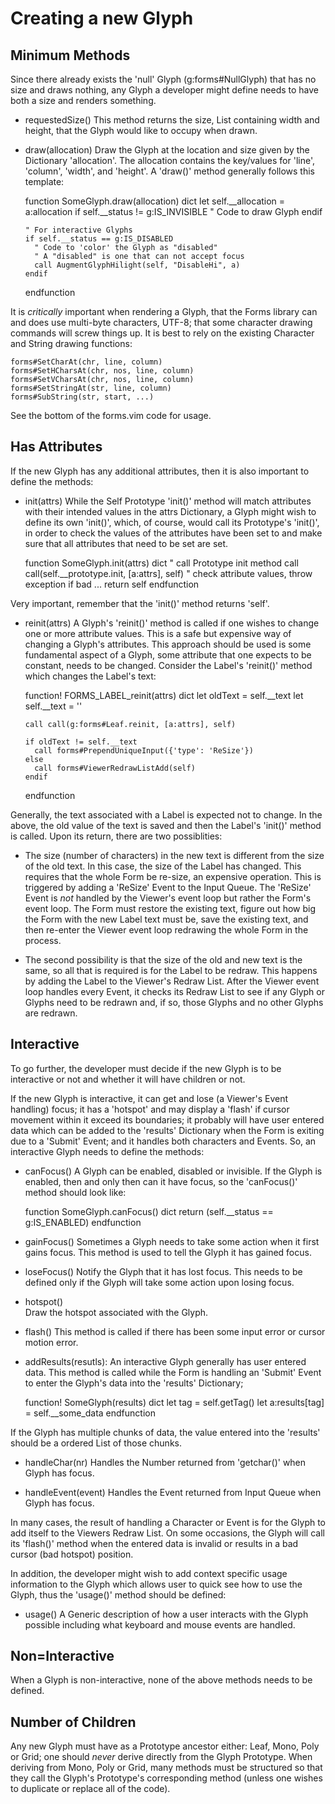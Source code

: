 # Creating a new Glyph

## Minimum Methods

Since there already exists the 'null' Glyph (g:forms#NullGlyph)
that has no size and draws nothing, any Glyph a developer might
define needs to have both a size and renders something.

* requestedSize()
  This method returns the size, List containing width and height, that
the Glyph would like to occupy when drawn. 

* draw(allocation) 
  Draw the Glyph at the location and size given by the Dictionary 'allocation'. 
The allocation contains the key/values for 'line', 'column', 'width', 
and 'height'. A 'draw()' method generally follows this template:

    function SomeGlyph.draw(allocation) dict
      let self.__allocation = a:allocation
      if self.__status != g:IS_INVISIBLE
        " Code to draw Glyph
      endif

      " For interactive Glyphs
      if self.__status == g:IS_DISABLED
        " Code to 'color' the Glyph as "disabled"
        " A "disabled" is one that can not accept focus
        call AugmentGlyphHilight(self, "DisableHi", a)
      endif
    endfunction

It is *critically* important when rendering a Glyph, that the Forms library
can and does use multi-byte characters, UTF-8; that some character
drawing commands will screw things up. It is best to rely on the 
existing Character and String drawing functions:

    forms#SetCharAt(chr, line, column)
    forms#SetHCharsAt(chr, nos, line, column)
    forms#SetVCharsAt(chr, nos, line, column)
    forms#SetStringAt(str, line, column)
    forms#SubString(str, start, ...)

See the bottom of the forms.vim code for usage.

## Has Attributes

If the new Glyph has any additional attributes, then it is also important
to define the methods:

* init(attrs) 
  While the Self Prototype 'init()' method will match attributes with their 
intended values in the attrs Dictionary, a Glyph might wish to define its
own 'init()', which, of course, would call its Prototype's 'init()',
in order to check the values of the attributes have been set to and
make sure that all attributes that need to be set are set.

    function SomeGlyph.init(attrs) dict
      " call Prototype init method
      call call(self.__prototype.init, [a:attrs], self)
      " check attribute values, throw exception if bad
      ...
      return self
    endfunction
  
Very important, remember that the 'init()' method returns 'self'.

* reinit(attrs) 
  A Glyph's 'reinit()' method is called if one wishes to change one or more
attribute values. This is a safe but expensive way of changing a Glyph's
attributes. This approach should be used is some fundamental aspect of a
Glyph, some attribute that one expects to be constant, needs to be changed.
Consider the Label's 'reinit()' method which changes the Label's text:

    function! FORMS_LABEL_reinit(attrs) dict
      let oldText = self.__text
      let self.__text = ''

      call call(g:forms#Leaf.reinit, [a:attrs], self)

      if oldText != self.__text
        call forms#PrependUniqueInput({'type': 'ReSize'})
      else
        call forms#ViewerRedrawListAdd(self)
      endif
    endfunction

Generally, the text associated with a Label is expected not to change.
In the above, the old value of the text is saved and then the Label's
'init()' method is called. Upon its return, there are two possiblities:

- The size (number of characters) in the new text is different from
the size of the old text. In this case, the size of the Label has changed.
This requires that the whole Form be re-size, an expensive operation.
This is triggered by adding a 'ReSize' Event to the Input Queue. The
'ReSize' Event is *not* handled by the Viewer's event loop but rather
the Form's event loop. The Form must restore the existing text, figure
out how big the Form with the new Label text must be, save the existing
text, and then re-enter the Viewer event loop redrawing the whole Form in
the process.

- The second possibility is that the size of the old and new text is the
same, so all that is required is for the Label to be redraw. This happens
by adding the Label to the Viewer's Redraw List. After the Viewer
event loop handles every Event, it checks its Redraw List to see if any
Glyph or Glyphs need to be redrawn and, if so, those Glyphs and no other
Glyphs are redrawn.

## Interactive

To go further, the developer must decide if the new Glyph is to be interactive
or not and whether it will have children or not.


If the new Glyph is interactive, it can get and lose (a Viewer's Event 
handling) focus; it has a 'hotspot' and may display a 'flash' if 
cursor movement within it exceed its boundaries; it probably will 
have user entered data which can be added to the 'results' Dictionary
when the Form is exiting due to a 'Submit' Event; and it handles both
characters and Events. So, an interactive Glyph needs to define the methods:

* canFocus() 
  A Glyph can be enabled, disabled or invisible. If the Glyph is enabled, then
and only then can it have focus, so the 'canFocus()' method should look like:

    function SomeGlyph.canFocus() dict
      return (self.__status == g:IS_ENABLED)
    endfunction

* gainFocus()
  Sometimes a Glyph needs to take some action when it first gains focus.
This method is used to tell the Glyph it has gained focus.

* loseFocus() 
  Notify the Glyph that it has lost focus. This needs to be defined only if
the Glyph will take some action upon losing focus.

* hotspot()   
  Draw the hotspot associated with the Glyph.

* flash()
  This method is called if there has been some input error or cursor motion 
error.

* addResults(resutls): 
  An interactive Glyph generally has user entered data. This method is called
while the Form is handling an 'Submit' Event to enter the Glyph's data into
the 'results' Dictionary;

    function! SomeGlyph(results) dict
      let tag = self.getTag()
      let a:results[tag] = self.__some_data
    endfunction

If the Glyph has multiple chunks of data, the value entered into the
'results' should be a ordered List of those chunks.

* handleChar(nr)
  Handles the Number returned from 'getchar()' when Glyph has focus.

* handleEvent(event)
  Handles the Event returned from Input Queue when Glyph has focus.

In many cases, the result of handling a Character or Event is for the
Glyph to add itself to the Viewers Redraw List. On some occasions, the
Glyph will call its 'flash()' method when the entered data is invalid
or results in a bad cursor (bad hotspot) position.

In addition, the developer might wish to add context specific usage information
to the Glyph which allows user to quick see how to use the Glyph, thus
the 'usage()' method should be defined:

* usage() 
  A Generic description of how a user interacts with the Glyph possible 
including what keyboard and mouse events are handled.

## Non=Interactive

When a Glyph is non-interactive, none of the above methods needs to be 
defined.

## Number of Children

Any new Glyph must have as a Prototype ancestor either: Leaf, Mono, Poly
or Grid; one should *never* derive directly from the Glyph Prototype.
When deriving from Mono, Poly or Grid, many methods must be structured
so that they call the Glyph's Prototype's corresponding method (unless
one wishes to duplicate or replace all of the code).



